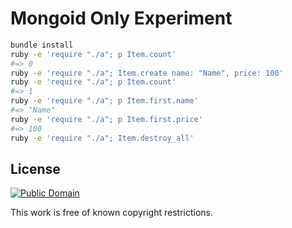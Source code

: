# Mongoid Only Experiment

```sh
bundle install
ruby -e 'require "./a"; p Item.count'
#=> 0
ruby -e 'require "./a"; Item.create name: "Name", price: 100'
ruby -e 'require "./a"; p Item.count'
#=> 1
ruby -e 'require "./a"; p Item.first.name'
#=> "Name"
ruby -e 'require "./a"; p Item.first.price'
#=> 100
ruby -e 'require "./a"; Item.destroy_all'
```

## License

[![Public Domain](http://i.creativecommons.org/p/mark/1.0/88x31.png)](http://creativecommons.org/publicdomain/mark/1.0/ "license")

This work is free of known copyright restrictions.
